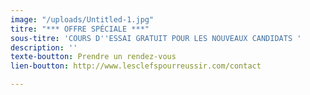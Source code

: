 ```yaml
---
image: "/uploads/Untitled-1.jpg"
titre: "*** OFFRE SPÉCIALE ***"
sous-titre: 'COURS D''ESSAI GRATUIT POUR LES NOUVEAUX CANDIDATS '
description: ''
texte-boutton: Prendre un rendez-vous
lien-boutton: http://www.lesclefspourreussir.com/contact

---
```

